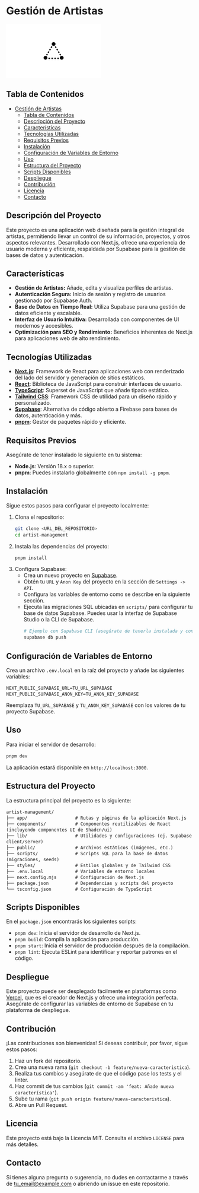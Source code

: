 # Gestión de Artistas

![Banner del Proyecto](public/placeholder-logo.png)

## Tabla de Contenidos

- [Gestión de Artistas](#gestión-de-artistas)
  - [Tabla de Contenidos](#tabla-de-contenidos)
  - [Descripción del Proyecto](#descripción-del-proyecto)
  - [Características](#características)
  - [Tecnologías Utilizadas](#tecnologías-utilizadas)
  - [Requisitos Previos](#requisitos-previos)
  - [Instalación](#instalación)
  - [Configuración de Variables de Entorno](#configuración-de-variables-de-entorno)
  - [Uso](#uso)
  - [Estructura del Proyecto](#estructura-del-proyecto)
  - [Scripts Disponibles](#scripts-disponibles)
  - [Despliegue](#despliegue)
  - [Contribución](#contribución)
  - [Licencia](#licencia)
  - [Contacto](#contacto)

## Descripción del Proyecto

Este proyecto es una aplicación web diseñada para la gestión integral de artistas, permitiendo llevar un control de su información, proyectos, y otros aspectos relevantes. Desarrollado con Next.js, ofrece una experiencia de usuario moderna y eficiente, respaldada por Supabase para la gestión de bases de datos y autenticación.

## Características

- **Gestión de Artistas:** Añade, edita y visualiza perfiles de artistas.
- **Autenticación Segura:** Inicio de sesión y registro de usuarios gestionado por Supabase Auth.
- **Base de Datos en Tiempo Real:** Utiliza Supabase para una gestión de datos eficiente y escalable.
- **Interfaz de Usuario Intuitiva:** Desarrollada con componentes de UI modernos y accesibles.
- **Optimización para SEO y Rendimiento:** Beneficios inherentes de Next.js para aplicaciones web de alto rendimiento.

## Tecnologías Utilizadas

- **[Next.js](https://nextjs.org/)**: Framework de React para aplicaciones web con renderizado del lado del servidor y generación de sitios estáticos.
- **[React](https://react.dev/)**: Biblioteca de JavaScript para construir interfaces de usuario.
- **[TypeScript](https://www.typescriptlang.org/)**: Superset de JavaScript que añade tipado estático.
- **[Tailwind CSS](https://tailwindcss.com/)**: Framework CSS de utilidad para un diseño rápido y personalizado.
- **[Supabase](https://supabase.com/)**: Alternativa de código abierto a Firebase para bases de datos, autenticación y más.
- **[pnpm](https://pnpm.io/)**: Gestor de paquetes rápido y eficiente.

## Requisitos Previos

Asegúrate de tener instalado lo siguiente en tu sistema:

- **Node.js**: Versión 18.x o superior.
- **pnpm**: Puedes instalarlo globalmente con `npm install -g pnpm`.

## Instalación

Sigue estos pasos para configurar el proyecto localmente:

1.  Clona el repositorio:
    ```bash
    git clone <URL_DEL_REPOSITORIO>
    cd artist-management
    ```
2.  Instala las dependencias del proyecto:
    ```bash
    pnpm install
    ```
3.  Configura Supabase:
    -   Crea un nuevo proyecto en [Supabase](https://supabase.com/).
    -   Obtén tu `URL` y `Anon Key` del proyecto en la sección de `Settings -> API`.
    -   Configura las variables de entorno como se describe en la siguiente sección.
    -   Ejecuta las migraciones SQL ubicadas en `scripts/` para configurar tu base de datos Supabase. Puedes usar la interfaz de Supabase Studio o la CLI de Supabase.
        ```bash
        # Ejemplo con Supabase CLI (asegúrate de tenerla instalada y configurada)
        supabase db push
        ```

## Configuración de Variables de Entorno

Crea un archivo `.env.local` en la raíz del proyecto y añade las siguientes variables:

```env
NEXT_PUBLIC_SUPABASE_URL=TU_URL_SUPABASE
NEXT_PUBLIC_SUPABASE_ANON_KEY=TU_ANON_KEY_SUPABASE
```

Reemplaza `TU_URL_SUPABASE` y `TU_ANON_KEY_SUPABASE` con los valores de tu proyecto Supabase.

## Uso

Para iniciar el servidor de desarrollo:

```bash
pnpm dev
```

La aplicación estará disponible en `http://localhost:3000`.

## Estructura del Proyecto

La estructura principal del proyecto es la siguiente:

```
artist-management/
├── app/                  # Rutas y páginas de la aplicación Next.js
├── components/           # Componentes reutilizables de React (incluyendo componentes UI de Shadcn/ui)
├── lib/                  # Utilidades y configuraciones (ej. Supabase client/server)
├── public/               # Archivos estáticos (imágenes, etc.)
├── scripts/              # Scripts SQL para la base de datos (migraciones, seeds)
├── styles/               # Estilos globales y de Tailwind CSS
├── .env.local            # Variables de entorno locales
├── next.config.mjs       # Configuración de Next.js
├── package.json          # Dependencias y scripts del proyecto
└── tsconfig.json         # Configuración de TypeScript
```

## Scripts Disponibles

En el `package.json` encontrarás los siguientes scripts:

-   `pnpm dev`: Inicia el servidor de desarrollo de Next.js.
-   `pnpm build`: Compila la aplicación para producción.
-   `pnpm start`: Inicia el servidor de producción después de la compilación.
-   `pnpm lint`: Ejecuta ESLint para identificar y reportar patrones en el código.

## Despliegue

Este proyecto puede ser desplegado fácilmente en plataformas como [Vercel](https://vercel.com/), que es el creador de Next.js y ofrece una integración perfecta. Asegúrate de configurar las variables de entorno de Supabase en tu plataforma de despliegue.

## Contribución

¡Las contribuciones son bienvenidas! Si deseas contribuir, por favor, sigue estos pasos:

1.  Haz un fork del repositorio.
2.  Crea una nueva rama (`git checkout -b feature/nueva-caracteristica`).
3.  Realiza tus cambios y asegúrate de que el código pase los tests y el linter.
4.  Haz commit de tus cambios (`git commit -am 'feat: Añade nueva característica'`).
5.  Sube tu rama (`git push origin feature/nueva-caracteristica`).
6.  Abre un Pull Request.

## Licencia

Este proyecto está bajo la Licencia MIT. Consulta el archivo `LICENSE` para más detalles.

## Contacto

Si tienes alguna pregunta o sugerencia, no dudes en contactarme a través de [tu_email@example.com](mailto:tu_email@example.com) o abriendo un issue en este repositorio.